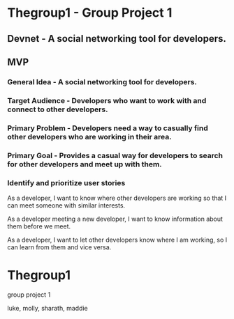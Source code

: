 # Thegroup1 - Group Project 1

## Devnet - A social networking tool for developers.

## MVP 

### General Idea - A social networking tool for developers.

### Target Audience - Developers who want to work with and connect to other developers. 

### Primary Problem - Developers need a way to casually find other developers who are working in their area. 

### Primary Goal - Provides a casual way for developers to search for other developers and meet up with them. 

### Identify and prioritize user stories

As a developer, I want to know where other developers are working so that I can meet someone with similar interests.

As a developer meeting a new developer, I want to know information about them before we meet.

As a developer, I want to let other developers know where I am working, so I can learn from them and vice versa. 
# Thegroup1
group project 1

luke, molly, sharath, maddie
